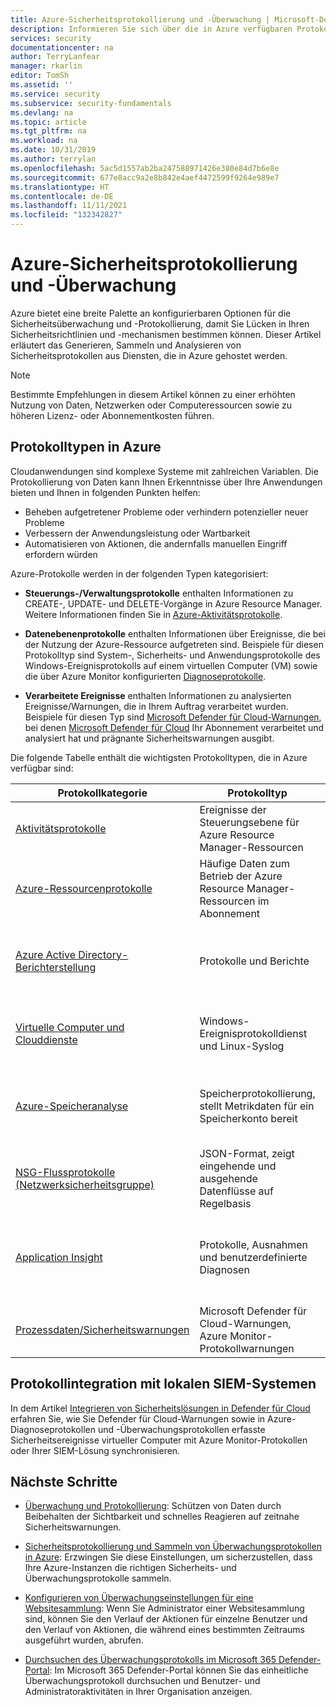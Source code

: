 ```yaml
---
title: Azure-Sicherheitsprotokollierung und -Überwachung | Microsoft-Dokumentation
description: Informieren Sie sich über die in Azure verfügbaren Protokolle und die Einblicke in die Sicherheit, die Sie erhalten können.
services: security
documentationcenter: na
author: TerryLanfear
manager: rkarlin
editor: TomSh
ms.assetid: ''
ms.service: security
ms.subservice: security-fundamentals
ms.devlang: na
ms.topic: article
ms.tgt_pltfrm: na
ms.workload: na
ms.date: 10/31/2019
ms.author: terrylan
ms.openlocfilehash: 5ac5d1557ab2ba247588971426e380e84d7b6e8e
ms.sourcegitcommit: 677e8acc9a2e8b842e4aef4472599f9264e989e7
ms.translationtype: HT
ms.contentlocale: de-DE
ms.lasthandoff: 11/11/2021
ms.locfileid: "132342827"
---
```

# <a name="azure-security-logging-and-auditing"></a>Azure-Sicherheitsprotokollierung und -Überwachung

Azure bietet eine breite Palette an konfigurierbaren Optionen für die Sicherheitsüberwachung und -Protokollierung, damit Sie Lücken in Ihren Sicherheitsrichtlinien und -mechanismen bestimmen können. Dieser Artikel erläutert das Generieren, Sammeln und Analysieren von Sicherheitsprotokollen aus Diensten, die in Azure gehostet werden.

> [!Note]
> Bestimmte Empfehlungen in diesem Artikel können zu einer erhöhten Nutzung von Daten, Netzwerken oder Computeressourcen sowie zu höheren Lizenz- oder Abonnementkosten führen.

## <a name="types-of-logs-in-azure"></a>Protokolltypen in Azure

Cloudanwendungen sind komplexe Systeme mit zahlreichen Variablen. Die Protokollierung von Daten kann Ihnen Erkenntnisse über Ihre Anwendungen bieten und Ihnen in folgenden Punkten helfen:

- Beheben aufgetretener Probleme oder verhindern potenzieller neuer Probleme
- Verbessern der Anwendungsleistung oder Wartbarkeit
- Automatisieren von Aktionen, die andernfalls manuellen Eingriff erfordern würden

Azure-Protokolle werden in der folgenden Typen kategorisiert:
* **Steuerungs-/Verwaltungsprotokolle** enthalten Informationen zu CREATE-, UPDATE- und DELETE-Vorgänge in Azure Resource Manager. Weitere Informationen finden Sie in [Azure-Aktivitätsprotokolle](../../azure-monitor/essentials/platform-logs-overview.md).

* **Datenebenenprotokolle** enthalten Informationen über Ereignisse, die bei der Nutzung der Azure-Ressource aufgetreten sind. Beispiele für diesen Protokolltyp sind System-, Sicherheits- und Anwendungsprotokolle des Windows-Ereignisprotokolls auf einem virtuellen Computer (VM) sowie die über Azure Monitor konfigurierten [Diagnoseprotokolle](../../azure-monitor/essentials/platform-logs-overview.md).

* **Verarbeitete Ereignisse** enthalten Informationen zu analysierten Ereignisse/Warnungen, die in Ihrem Auftrag verarbeitet wurden. Beispiele für diesen Typ sind [Microsoft Defender für Cloud-Warnungen](../../security-center/security-center-managing-and-responding-alerts.md), bei denen [Microsoft Defender für Cloud](../../security-center/security-center-introduction.md) Ihr Abonnement verarbeitet und analysiert hat und prägnante Sicherheitswarnungen ausgibt.

Die folgende Tabelle enthält die wichtigsten Protokolltypen, die in Azure verfügbar sind:

| Protokollkategorie | Protokolltyp | Verwendung | Integration |
| ------------ | -------- | ------ | ----------- |
|[Aktivitätsprotokolle](../../azure-monitor/essentials/platform-logs-overview.md)|Ereignisse der Steuerungsebene für Azure Resource Manager-Ressourcen|    Bieten Einblicke in Vorgänge, die für Ressourcen Ihres Abonnements durchgeführt wurden.|    REST-API und [Azure Monitor](../../azure-monitor/essentials/platform-logs-overview.md)|
|[Azure-Ressourcenprotokolle](../../azure-monitor/essentials/platform-logs-overview.md)|Häufige Daten zum Betrieb der Azure Resource Manager-Ressourcen im Abonnement| Bieten einen Einblick in Vorgänge, die Ihre Ressource selbst ausgeführt hat.| Azure Monitor|
|[Azure Active Directory-Berichterstellung](../../active-directory/reports-monitoring/overview-reports.md)|Protokolle und Berichte | Enthält Informationen über Aktivitäten zur Benutzeranmeldung und Systemaktivitäten zur Benutzer- und Gruppenverwaltung.|[Graph-API](../../active-directory/develop/microsoft-graph-intro.md)|
|[Virtuelle Computer und Clouddienste](../../azure-monitor/vm/monitor-virtual-machine.md)|Windows-Ereignisprotokolldienst und Linux-Syslog|   Erfasst Systemdaten und Protokollierungsdaten auf den virtuellen Computern und überträgt die Daten in ein Speicherkonto Ihrer Wahl.|   Windows mit [WAD](../../azure-monitor/agents/diagnostics-extension-overview.md) (Microsoft Azure-Diagnosespeicher) und Linux in Azure Monitor|
|[Azure-Speicheranalyse](/rest/api/storageservices/fileservices/storage-analytics)|Speicherprotokollierung, stellt Metrikdaten für ein Speicherkonto bereit|Bietet einen Einblick in Nachverfolgungsanforderungen und ermöglicht die Analyse von Verwendungstrends sowie die Diagnose von Problemen mit dem Speicherkonto.| REST-API oder [Clientbibliothek](/dotnet/api/overview/azure/storage)|
|[NSG-Flussprotokolle (Netzwerksicherheitsgruppe)](../../network-watcher/network-watcher-nsg-flow-logging-overview.md)|JSON-Format, zeigt eingehende und ausgehende Datenflüsse auf Regelbasis|Zeigt Informationen zu ein- und ausgehendem IP-Datenverkehr über eine Netzwerksicherheitsgruppe an.|[Azure Network Watcher](../../network-watcher/network-watcher-monitoring-overview.md)|
|[Application Insight](../../azure-monitor/app/app-insights-overview.md)|Protokolle, Ausnahmen und benutzerdefinierte Diagnosen|  Bietet einen für Webentwickler konzipierten Dienst zur Verwaltung der Anwendungsleistung (Application Performance Management, APM) auf mehreren Plattformen.| REST-API, [Power BI](https://powerbi.microsoft.com/documentation/powerbi-azure-and-power-bi/)|
|[Prozessdaten/Sicherheitswarnungen](../../security-center/security-center-introduction.md)|   Microsoft Defender für Cloud-Warnungen, Azure Monitor-Protokollwarnungen| Bietet Sicherheitsinformationen und Warnungen.|  REST-APIs, JSON|

## <a name="log-integration-with-on-premises-siem-systems"></a>Protokollintegration mit lokalen SIEM-Systemen
In dem Artikel [Integrieren von Sicherheitslösungen in Defender für Cloud](../../security-center/security-center-partner-integration.md) erfahren Sie, wie Sie Defender für Cloud-Warnungen sowie in Azure-Diagnoseprotokollen und -Überwachungsprotokollen erfasste Sicherheitsereignisse virtueller Computer mit Azure Monitor-Protokollen oder Ihrer SIEM-Lösung synchronisieren.

## <a name="next-steps"></a>Nächste Schritte

- [Überwachung und Protokollierung](management-monitoring-overview.md): Schützen von Daten durch Beibehalten der Sichtbarkeit und schnelles Reagieren auf zeitnahe Sicherheitswarnungen.

- [Sicherheitsprotokollierung und Sammeln von Überwachungsprotokollen in Azure](https://azure.microsoft.com/resources/videos/security-logging-and-audit-log-collection/): Erzwingen Sie diese Einstellungen, um sicherzustellen, dass Ihre Azure-Instanzen die richtigen Sicherheits- und Überwachungsprotokolle sammeln.

- [Konfigurieren von Überwachungseinstellungen für eine Websitesammlung](https://support.office.com/article/Configure-audit-settings-for-a-site-collection-A9920C97-38C0-44F2-8BCB-4CF1E2AE22D2?ui=&rs=&ad=US): Wenn Sie Administrator einer Websitesammlung sind, können Sie den Verlauf der Aktionen für einzelne Benutzer und den Verlauf von Aktionen, die während eines bestimmten Zeitraums ausgeführt wurden, abrufen.

- [Durchsuchen des Überwachungsprotokolls im Microsoft 365 Defender-Portal](/microsoft-365/compliance/search-the-audit-log-in-security-and-compliance): Im Microsoft 365 Defender-Portal können Sie das einheitliche Überwachungsprotokoll durchsuchen und Benutzer- und Administratoraktivitäten in Ihrer Organisation anzeigen.
